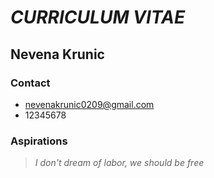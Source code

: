 # *CURRICULUM VITAE*
## Nevena Krunic
### Contact
- nevenakrunic0209@gmail.com
- 12345678
### Aspirations
>*I don't dream of labor, we should be free*

